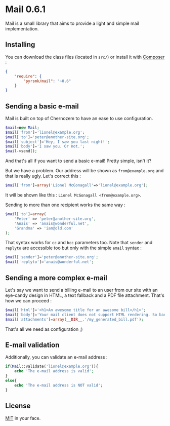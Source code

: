 Mail 0.6.1
==========

Mail is a small library that aims to provide a light and simple mail implementation.

Installing
----------

You can download the class files (located in `src/`) or install it with [Composer](https://getcomposer.org/) :

```json
{
    "require": {
        "pyrsmk/mail": "~0.6"
    }
}
```

Sending a basic e-mail
----------------------

Mail is built on top of Chernozem to have an ease to use configuration.

```php
$mail=new Mail;
$mail['from']='lionel@example.org';
$mail['to']='peter@another-site.org';
$mail['subject']='Hey, I saw you last night!';
$mail['body']='I saw you. Or not.';
$mail->send();
```

And that's all if you want to send a basic e-mail! Pretty simple, isn't it?

But we have a problem. Our address will be shown as `from@example.org` and that is really ugly. Let's correct this :

```php
$mail['from']=array('Lionel McGonagall'=>'lionel@example.org');
```

It will be shown like this : `Lionel McGonagall <from@example.org>`.

Sending to more than one recipient works the same way :

```php
$mail['to']=array(
    'Peter' => 'peter@another-site.org',
    'Anaïs' => 'anais@wonderful.net',
    'Grandma' => 'iam@old.com'
);
```

That syntax works for `cc` and `bcc` parameters too. Note that `sender` and `replyto` are accessible too but only with the simple `email` syntax :

```php
$mail['sender']='peter@another-site.org';
$mail['replyto']='anais@wonderful.net';
```

Sending a more complex e-mail
-----------------------------

Let's say we want to send a billing e-mail to an user from our site with an eye-candy design in HTML, a text fallback and a PDF file attachment. That's how we can proceed :

```php
$mail['html']='<h1>An awesome title for an awesome bill</h1>';
$mail['body']='Your mail client does not support HTML rendering. So bad.';
$mail['attachments']=array(__DIR__.'/my_generated_bill.pdf');
```

That's all we need as configuration ;)

E-mail validation
-----------------

Additionally, you can validate an e-mail address :

```php
if(Mail::validate('lionel@example.org')){
    echo 'The e-mail address is valid';
}
else{
    echo 'The e-mail address is NOT valid';
}
```

License
-------

[MIT](http://dreamysource.mit-license.org) in your face.
